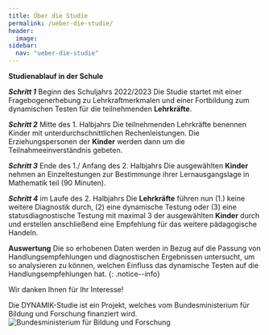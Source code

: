 ```yaml
---
title: Über die Studie
permalink: /ueber-die-studie/
header:
  image: 
sidebar:
  nav: "ueber-die-studie"
---
```


**Studienablauf in der Schule**

***Schritt 1*** Beginn des Schuljahrs 2022/2023
Die Studie startet mit einer Fragebogenerhebung zu Lehrkraftmerkmalen und einer Fortbildung zum dynamischen Testen für die teilnehmenden **Lehrkräfte**. 

***Schritt 2*** Mitte des 1. Halbjahrs
Die teilnehmenden Lehrkräfte benennen Kinder mit unterdurchschnittlichen Rechenleistungen. Die Erziehungspersonen der **Kinder** werden dann um die Teilnahmeeinverständnis gebeten.

***Schritt 3*** Ende des 1./ Anfang des 2. Halbjahrs
Die ausgewählten **Kinder** nehmen an Einzeltestungen zur Bestimmunge ihrer Lernausgangslage in Mathematik teil (90 Minuten).

***Schritt 4*** im Laufe des 2. Halbjahrs
Die **Lehrkräfte** führen nun (1.) keine weitere Diagnostik durch, (2) eine dynamische Testung oder (3) eine statusdiagnostische Testung mit maximal 3 der ausgewählten **Kinder** durch und erstellen anschließend eine Empfehlung für das weitere pädagogische Handeln.


**Auswertung** Die so erhobenen Daten werden in Bezug auf die Passung von Handlungsempfehlungen und diagnostischen Ergebnissen untersucht, um so analysieren zu können, welchen Einfluss das dynamische Testen auf die Handlungsempfehlungen hat.
{: .notice--info}

Wir danken Ihnen für Ihr Interesse!

Die DYNAMIK-Studie ist ein Projekt, welches vom Bundesministerium für Bildung und Forschung finanziert wird. 
![Bundesministerium für Bildung und Forschung](/assets/images/logos/BmBF-Logo_kleiner_50.jpg)
